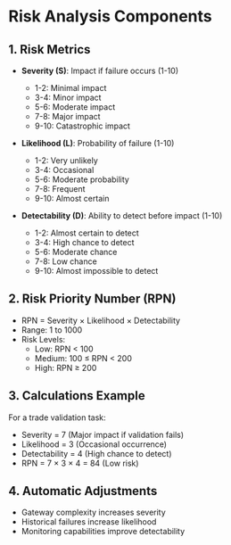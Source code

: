 # Risk Analysis Components

## 1. Risk Metrics
- **Severity (S)**: Impact if failure occurs (1-10)
  - 1-2: Minimal impact
  - 3-4: Minor impact
  - 5-6: Moderate impact
  - 7-8: Major impact
  - 9-10: Catastrophic impact

- **Likelihood (L)**: Probability of failure (1-10)
  - 1-2: Very unlikely
  - 3-4: Occasional
  - 5-6: Moderate probability
  - 7-8: Frequent
  - 9-10: Almost certain

- **Detectability (D)**: Ability to detect before impact (1-10)
  - 1-2: Almost certain to detect
  - 3-4: High chance to detect
  - 5-6: Moderate chance
  - 7-8: Low chance
  - 9-10: Almost impossible to detect

## 2. Risk Priority Number (RPN)
- RPN = Severity × Likelihood × Detectability
- Range: 1 to 1000
- Risk Levels:
  - Low: RPN < 100
  - Medium: 100 ≤ RPN < 200
  - High: RPN ≥ 200

## 3. Calculations Example
For a trade validation task:
- Severity = 7 (Major impact if validation fails)
- Likelihood = 3 (Occasional occurrence)
- Detectability = 4 (High chance to detect)
- RPN = 7 × 3 × 4 = 84 (Low risk)

## 4. Automatic Adjustments
- Gateway complexity increases severity
- Historical failures increase likelihood
- Monitoring capabilities improve detectability